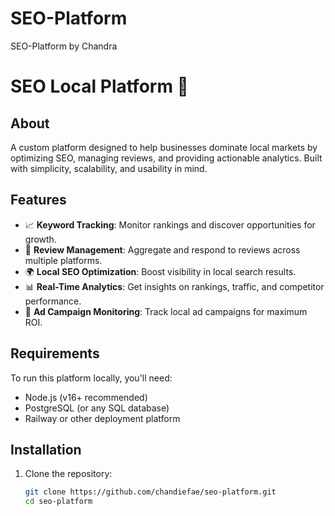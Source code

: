 # SEO-Platform
SEO-Platform by Chandra
# SEO Local Platform 🚀

## About  
A custom platform designed to help businesses dominate local markets by optimizing SEO, managing reviews, and providing actionable analytics. Built with simplicity, scalability, and usability in mind.  

## Features  
- 📈 **Keyword Tracking**: Monitor rankings and discover opportunities for growth.  
- 🌟 **Review Management**: Aggregate and respond to reviews across multiple platforms.  
- 🌍 **Local SEO Optimization**: Boost visibility in local search results.  
- 📊 **Real-Time Analytics**: Get insights on rankings, traffic, and competitor performance.  
- 🎯 **Ad Campaign Monitoring**: Track local ad campaigns for maximum ROI.  

## Requirements  
To run this platform locally, you'll need:  
- Node.js (v16+ recommended)  
- PostgreSQL (or any SQL database)  
- Railway or other deployment platform  

## Installation  
1. Clone the repository:  
   ```bash
   git clone https://github.com/chandiefae/seo-platform.git
   cd seo-platform
